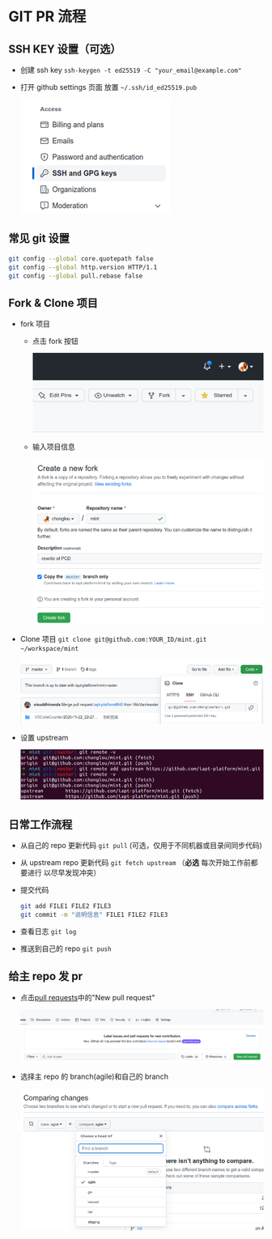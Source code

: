 # GIT PR 流程

## SSH KEY 设置（可选）

- 创建 ssh key `ssh-keygen -t ed25519 -C "your_email@example.com"`
- 打开 github settings 页面 放置 `~/.ssh/id_ed25519.pub`

  ![ssh-key.png](ssh-key.png)

## 常见 git 设置

```bash
git config --global core.quotepath false
git config --global http.version HTTP/1.1
git config --global pull.rebase false
```

## Fork & Clone 项目

- fork 项目

  - 点击 fork 按钮

    ![1.png](fork/1.png)

  - 输入项目信息

    ![2.png](fork/2.png)

- Clone 项目 `git clone git@github.com:YOUR_ID/mint.git ~/workspace/mint`

  ![clone.png](clone.png)

- 设置 upstream

  ![set upstream](set-upstream.png)

## 日常工作流程

- 从自己的 repo 更新代码 `git pull` (可选，仅用于不同机器或目录间同步代码)
- 从 upstream repo 更新代码 `git fetch upstream` （**必选** 每次开始工作前都要进行 以尽早发现冲突）
- 提交代码

  ```bash
  git add FILE1 FILE2 FILE3
  git commit -m "说明信息" FILE1 FILE2 FILE3
  ```

- 查看日志 `git log`
- 推送到自己的 repo `git push`

## 给主 repo 发 pr

- 点击[pull requests](https://github.com/iapt-platform/mint/pulls)中的"New pull request"

  ![new pr](pull-request/new.png)

- 选择主 repo 的 branch(agile)和自己的 branch

  ![comparing pr](pull-request/comparing.png)
